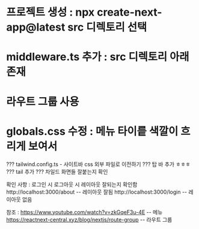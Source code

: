 # 프로젝트 생성 : npx create-next-app@latest src 디렉토리 선택

# middleware.ts 추가 : src 디렉토리 아래 존재

# 라우트 그룹 사용

# globals.css 수정 : 메뉴 타이릍 색깔이 흐리게 보여서

??? tailwind.config.ts - 사이트바 css 외부 파일로 이전하기
??? 탑 바 추가 ㅎㅎㅎ
??? tail 추가
??? 차일드 화면들 잘붙는지 확인

확인 사항 : 로그인 시 로그아웃 시 레이아웃 잘되는지 확인함
http://localhost:3000/about -- 레이아웃 잘됨
http://localhost:3000/login -- 레이아웃 없음

참조 :
https://www.youtube.com/watch?v=zkGqeF3u-4E -- 메뉴
https://reactnext-central.xyz/blog/nextjs/route-group -- 라우트 그룹
